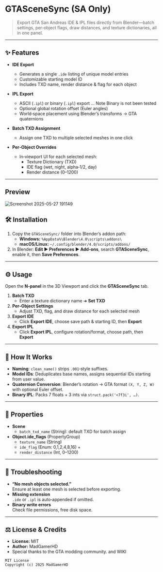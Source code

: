 # GTASceneSync (SA Only)

> Export GTA San Andreas IDE & IPL files directly from Blender—batch settings, per‑object flags, draw distances, and texture dictionaries, all in one panel.

---

## ✨ Features

- **IDE Export**  
  - Generates a single `.ide` listing of unique model entries  
  - Customizable starting model ID  
  - Includes TXD name, render distance & flag for each object  

- **IPL Export**  
  - ASCII (`.ipl`) or binary (`.ipl`) export  ... Note Binary is not been tested
  - Optional global rotation offset (Euler angles)  
  - World‑space placement using Blender’s transforms → GTA quaternions

- **Batch TXD Assignment**  
  - Assign one TXD to multiple selected meshes in one click

- **Per‑Object Overrides**  
  - In‑viewport UI for each selected mesh:  
    - Texture Dictionary (TXD)  
    - IDE flag (wet, night, alpha‑1/2, day)  
    - Render distance (0–1200)

---

## Preview
![Screenshot 2025-05-27 191149](https://github.com/user-attachments/assets/ea20b4e6-6562-4e0b-9f98-8fbc6920900d)


## 🛠️ Installation

1. Copy the `GTASceneSync/` folder into Blender’s addon path:  
   - **Windows:** `%AppData%\Blender\4.0\scripts\addons\`  
   - **macOS/Linux:** `~/.config/blender/4.0/scripts/addons/`
2. In Blender: **Edit ▶ Preferences ▶ Add-ons**, search **GTASceneSync**, enable it, then **Save Preferences**.

---

## ⚙️ Usage

Open the **N‑panel** in the 3D Viewport and click the **GTASceneSync** tab.

1. **Batch TXD**  
   - Enter a texture dictionary name ➔ **Set TXD**  
2. **Per‑Object Settings**  
   - Adjust TXD, flag, and draw distance for each selected mesh  
3. **Export IDE**  
   - Click **Export IDE**, choose save path & starting ID, then **Export**  
4. **Export IPL**  
   - Click **Export IPL**, configure rotation/format, choose path, then **Export**

---

## 🧩 How It Works

- **Naming**: `clean_name()` strips `.001`‑style suffixes.  
- **Model IDs**: Deduplicates base names, assigns sequential IDs starting from user value.  
- **Quaternion Conversion**: Blender’s rotation → GTA format `(X, Y, Z, W)` with optional Euler offset.  
- **Binary IPL**: Packs 7 floats + 3 ints via `struct.pack('<7f3i', …)`.

---

## 🔧 Properties

- **Scene**
  - `batch_txd_name` (String): default TXD for batch assign
- **Object.ide_flags** (PropertyGroup)
  - `texture_name` (String)  
  - `ide_flag` (Enum: 0,1,2,4,8,16) + 
  - `render_distance` (Int, 0–1200)

---

## 🐞 Troubleshooting

- **“No mesh objects selected.”**  
  Ensure at least one mesh is selected before exporting.
- **Missing extension**  
  `.ide` or `.ipl` is auto‑appended if omitted.
- **Binary write errors**  
  Check file permissions, free disk space.

---

## ⚖️ License & Credits

- **License:** MIT  
- **Author:** MadGamerHD
- Special thanks to the GTA modding community. and WIKI

```text
MIT License
Copyright (c) 2025 MadGamerHD
